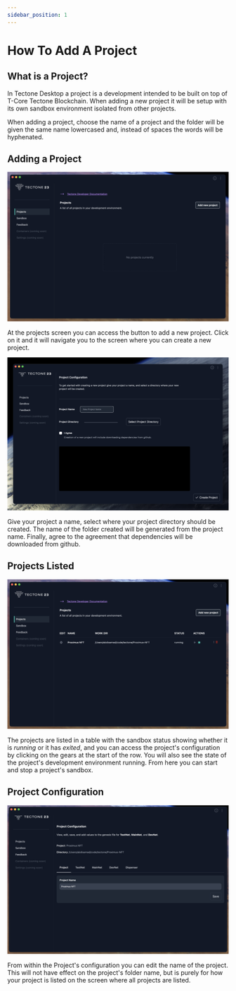 ```yaml
---
sidebar_position: 1
---
```


# How To Add A Project

## What is a Project?

In Tectone Desktop a project is a development intended to be built on top of T-Core Tectone Blockchain. When adding a new project it will be setup with its own sandbox environment isolated from other projects.

When adding a project, choose the name of a project and the folder will be given the same name lowercased and, instead of spaces the words will be hyphenated.

## Adding a Project

![Project listing screen](./assets/create-project-00.png)

At the projects screen you can access the button to add a new project. Click on it and it will navigate you to the screen where you can create a new project.

![Add a new project screen](./assets/create-project-01.png)

Give your project a name, select where your project directory should be created. The name of the folder created will be generated from the project name. Finally, agree to the agreement that dependencies will be downloaded from github.

## Projects Listed

![Project listing screen with newly added project](./assets/create-project-02.png)

The projects are listed in a table with the sandbox status showing whether it is _running_ or it has _exited_, and you can access the project's configuration by clicking on the gears at the start of the row. You will also see the state of the project's development environment running. From here you can start and stop a project's sandbox.

## Project Configuration

![Project configuration screen](./assets/create-project-03.png)

From within the Project's configuration you can edit the name of the project. This will not have effect on the project's folder name, but is purely for how your project is listed on the screen where all projects are listed.
